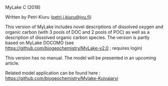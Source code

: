 MyLake C (2018)

Written by Petri Kiuru (petri.j.kiuru@jyu.fi)

This version of MyLake includes novel descriptions of dissolved oxygen and organic carbon (with 3 pools of DOC and 2 pools of POC) as well as a description of dissolved organic carbon species. The version is partly based on MyLake DOCOMO (see https://github.com/biogeochemistry/MyLake-v2.0 ; requires login)

This version has no manual. The model will be presented in an upcoming article.

Related model application can be found here : https://github.com/biogeochemistry/Mylake-Kuivajarvi
